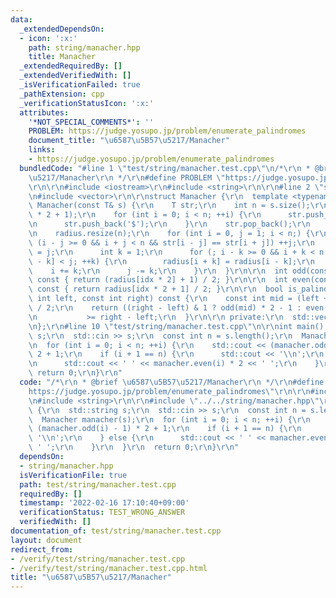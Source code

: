 ```yaml
---
data:
  _extendedDependsOn:
  - icon: ':x:'
    path: string/manacher.hpp
    title: Manacher
  _extendedRequiredBy: []
  _extendedVerifiedWith: []
  _isVerificationFailed: true
  _pathExtension: cpp
  _verificationStatusIcon: ':x:'
  attributes:
    '*NOT_SPECIAL_COMMENTS*': ''
    PROBLEM: https://judge.yosupo.jp/problem/enumerate_palindromes
    document_title: "\u6587\u5B57\u5217/Manacher"
    links:
    - https://judge.yosupo.jp/problem/enumerate_palindromes
  bundledCode: "#line 1 \"test/string/manacher.test.cpp\"\n/*\r\n * @brief \u6587\u5B57\
    \u5217/Manacher\r\n */\r\n#define PROBLEM \"https://judge.yosupo.jp/problem/enumerate_palindromes\"\
    \r\n\r\n#include <iostream>\r\n#include <string>\r\n\r\n#line 2 \"string/manacher.hpp\"\
    \n#include <vector>\r\n\r\nstruct Manacher {\r\n  template <typename T>\r\n  explicit\
    \ Manacher(const T& s) {\r\n    T str;\r\n    int n = s.size();\r\n    str.reserve(n\
    \ * 2 + 1);\r\n    for (int i = 0; i < n; ++i) {\r\n      str.push_back(s[i]);\r\
    \n      str.push_back('$');\r\n    }\r\n    str.pop_back();\r\n    n = str.size();\r\
    \n    radius.resize(n);\r\n    for (int i = 0, j = 1; i < n;) {\r\n      while\
    \ (i - j >= 0 && i + j < n && str[i - j] == str[i + j]) ++j;\r\n      radius[i]\
    \ = j;\r\n      int k = 1;\r\n      for (; i - k >= 0 && i + k < n && k + radius[i\
    \ - k] < j; ++k) {\r\n        radius[i + k] = radius[i - k];\r\n      }\r\n  \
    \    i += k;\r\n      j -= k;\r\n    }\r\n  }\r\n\r\n  int odd(const int idx)\
    \ const { return (radius[idx * 2] + 1) / 2; }\r\n\r\n  int even(const int idx)\
    \ const { return radius[idx * 2 + 1] / 2; }\r\n\r\n  bool is_palindrome(const\
    \ int left, const int right) const {\r\n    const int mid = (left + right - 1)\
    \ / 2;\r\n    return ((right - left) & 1 ? odd(mid) * 2 - 1 : even(mid) * 2)\r\
    \n           >= right - left;\r\n  }\r\n\r\n private:\r\n  std::vector<int> radius;\r\
    \n};\r\n#line 10 \"test/string/manacher.test.cpp\"\n\r\nint main() {\r\n  std::string\
    \ s;\r\n  std::cin >> s;\r\n  const int n = s.length();\r\n  Manacher manacher(s);\r\
    \n  for (int i = 0; i < n; ++i) {\r\n    std::cout << (manacher.odd(i) - 1) *\
    \ 2 + 1;\r\n    if (i + 1 == n) {\r\n      std::cout << '\\n';\r\n    } else {\r\
    \n      std::cout << ' ' << manacher.even(i) * 2 << ' ';\r\n    }\r\n  }\r\n \
    \ return 0;\r\n}\r\n"
  code: "/*\r\n * @brief \u6587\u5B57\u5217/Manacher\r\n */\r\n#define PROBLEM \"\
    https://judge.yosupo.jp/problem/enumerate_palindromes\"\r\n\r\n#include <iostream>\r\
    \n#include <string>\r\n\r\n#include \"../../string/manacher.hpp\"\r\n\r\nint main()\
    \ {\r\n  std::string s;\r\n  std::cin >> s;\r\n  const int n = s.length();\r\n\
    \  Manacher manacher(s);\r\n  for (int i = 0; i < n; ++i) {\r\n    std::cout <<\
    \ (manacher.odd(i) - 1) * 2 + 1;\r\n    if (i + 1 == n) {\r\n      std::cout <<\
    \ '\\n';\r\n    } else {\r\n      std::cout << ' ' << manacher.even(i) * 2 <<\
    \ ' ';\r\n    }\r\n  }\r\n  return 0;\r\n}\r\n"
  dependsOn:
  - string/manacher.hpp
  isVerificationFile: true
  path: test/string/manacher.test.cpp
  requiredBy: []
  timestamp: '2022-02-16 17:10:40+09:00'
  verificationStatus: TEST_WRONG_ANSWER
  verifiedWith: []
documentation_of: test/string/manacher.test.cpp
layout: document
redirect_from:
- /verify/test/string/manacher.test.cpp
- /verify/test/string/manacher.test.cpp.html
title: "\u6587\u5B57\u5217/Manacher"
---
```

